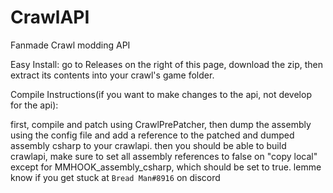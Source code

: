 # CrawlAPI
Fanmade Crawl modding API

Easy Install:
go to Releases on the right of this page, download the zip, then extract its contents into your crawl's game folder.

Compile Instructions(if you want to make changes to the api, not develop for the api):

first, compile and patch using CrawlPrePatcher, then dump the assembly using the config file and add a reference to the patched and dumped assembly csharp to your crawlapi.
then you should be able to build crawlapi, make sure to set all assembly references to false on "copy local" except for MMHOOK_assembly_csharp, which should be set to true.
lemme know if you get stuck at `Bread Man#8916` on discord
